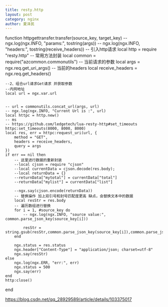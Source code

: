 ```yaml
---
title: resty.http
layout: post
category: nginx
author: 夏泽民
---
```

function httpgettransfer.transfer(source_key, target_key)
	-- ngx.log(ngx.INFO, "params:", tostring(args)) 
	-- ngx.log(ngx.INFO, "headers:", tostring(receive_headers)) 
	-- 引入http请求 
	local http = require "resty.http" 
	-- 常用方法封装
	local common = require("azcommon.commonutils")
	-- 当前请求的参数
	local args = ngx.req.get_uri_args()
	-- 当前的headers
	local receive_headers = ngx.req.get_headers()
 
	--2、组合url请求Get请求 并获取参数 
	--内网地址
	local url = ngx.var.url
 
 
	-- url = commonutils.concat_url(args, url)
	-- ngx.log(ngx.INFO, "Current Url is :", url) 
	local httpc = http.new()
	-- ms
	-- https://github.com/ledgetech/lua-resty-http#set_timeouts
	httpc:set_timeouts(8000, 8000, 8000)
	local res, err = httpc:request_uri(url, { 
		method = "GET", 
		headers = receive_headers,
		query = args
	}) 
	if err == nil then
		-- 这里进行数据的重新封装
		--local cjson = require "cjson"
		--local currentData = cjson.decode(res.body);
		--local returnData = {}
		--returnData["mytotal"] = currentData["total"]
		--returnData["mylist"] = currentData["list"]
		
		--ngx.say(cjson.encode(returnData))
		-- 替换操作 加上双引号和封号匹配度更高 缺点，会替换文本中的数据
		local resStr = res.body
		-- 遍历数组进行替换
		for i = 1, #source_key do  
			-- ngx.log(ngx.INFO, "source value:", common.parse_json_key(source_key[i])) 
			
			resStr = string.gsub(resStr,common.parse_json_key(source_key[i]),common.parse_json_key(target_key[i]))
		end 
		
		ngx.status = res.status
		ngx.header["Content-Type"] = "application/json; charset=utf-8"
		ngx.say(resStr)
	else
		ngx.log(ngx.ERR, "err:", err) 
		ngx.status = 500
		ngx.say(err)
	end
	http:close()
end
<!-- more -->
https://blog.csdn.net/qq_28929589/article/details/103375017


